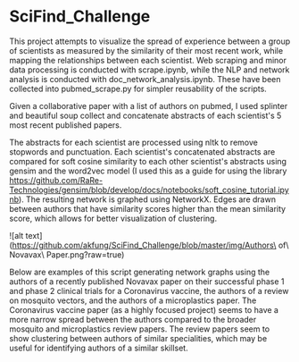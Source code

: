 # SciFind_Challenge
This project attempts to visualize the spread of experience between a group of scientists as measured by the similarity of their most recent work, while mapping the relationships between each scientist. Web scraping and minor data processing is conducted with scrape.ipynb, while the NLP and network analysis is conducted with doc_network_analysis.ipynb. These have been collected into pubmed_scrape.py for simpler reusability of the scripts.

Given a collaborative paper with a list of authors on pubmed, I used splinter and beautiful soup collect and concatenate abstracts of each scientist's 5 most recent published papers. 

The abstracts for each scientist are processed using nltk to remove stopwords and punctuation. Each scientist's concatenated abstracts are compared for soft cosine similarity to each other scientist's abstracts using gensim and the word2vec model (I used this as a guide for using the library https://github.com/RaRe-Technologies/gensim/blob/develop/docs/notebooks/soft_cosine_tutorial.ipynb). The resulting network is graphed using NetworkX. Edges are drawn between authors that have similarity scores higher than the mean similarity score, which allows for better visualization of clustering.

![alt text](https://github.com/akfung/SciFind_Challenge/blob/master/img/Authors\ of\ Novavax\ Paper.png?raw=true)

Below are examples of this script generating network graphs using the authors of a recently published Novavax paper on their successful phase 1 and phase 2 clinical trials for a Coronavirus vaccine, the authors of a review on mosquito vectors, and the authors of a microplastics paper. The Coronavirus vaccine paper (as a highly focused project) seems to have a more narrow spread between the authors compared to the broader mosquito and microplastics review papers. The review papers seem to show clustering between authors of similar specialities, which may be useful for identifying authors of a similar skillset.
